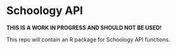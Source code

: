 # Schoology API
**THIS IS A WORK IN PROGRESS AND SHOULD NOT BE USED!**

This repo will contain an R package for Schoology API functions.
